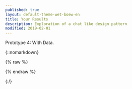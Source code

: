 ```yaml
---
published: true
layout: default-theme-wet-boew-en
title: Your Results
description: Exploration of a chat like design pattern
modified: 2019-02-01
---
```


Prototype 4: With Data.

{::nomarkdown}

{% raw %}

<div class="row mrgn-tp-lg mrgn-bttm-lg">
  <div class="col-xs-12 cntnt-here">
    <!-- Results here -->
  </div>
</div>
<script src="https://ajax.googleapis.com/ajax/libs/jquery/2.1.4/jquery.js"></script>
<script>
// GET parameters	
if(findGetParameter('describe')) {
   $('.cntnt-here').append('<p style="font-size: 28px">You are: <strong>' + findGetParameter('describe') + '</strong></p>');
}
if(findGetParameter('situation')) {
   $('.cntnt-here').append('<p style="font-size: 28px">Your situation is: <strong>' + findGetParameter('situation') + '</strong></p>');
}
if(findGetParameter('goal')) {
   $('.cntnt-here').append('<p style="font-size: 28px">Your goal is: <strong>' + findGetParameter('goal') + '</strong></p>');
}
function findGetParameter(parameterName) {
	var result = null,
		tmp = [];
	location.search
		.substr(1)
		.split("&")
		.forEach(function (item) {
		  tmp = item.split("=");
		  if (tmp[0] === parameterName) result = decodeURIComponent(tmp[1]);
		});
	return result;
}
</script>

{% endraw %}

{:/}